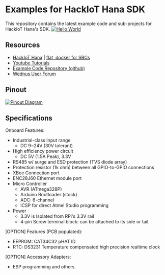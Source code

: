 Examples for HackIoT Hana SDK
=============================
This repository contains the latest example code and sub-projects for HackIoT Hana's SDK.
[![Hello World](https://img.youtube.com/vi/hEUzvTp2jGs/0.jpg)](https://www.youtube.com/watch?v=hEUzvTp2jGs)


Resources
---------
- [HackIoT Hana](http://flat.wednus.com/built-for-flat) | [flat, docker for SBCs](http://flat.wednus.com) 
- [Youtube Tutorials](https://www.youtube.com/playlist?list=PLZUCEVEg3M0zYlqqQph_oWH438ZeypqRk)
- [Example Code Repository (github)](https://github.com/wednus/hana)
- [Wednus User Forum](https://groups.google.com/d/forum/goflat)


Pinout
------
[![Pinout Diagram](http://flat.wednus.com/_/rsrc/1549090245745/built-for-flat/hana/HackIoT%20Hana%20-%20Pinout%20Diagram.png)](http://flat.wednus.com/built-for-flat/hana)


Specifications
--------------
Onboard Features:
- Industrial-class Input range
  - DC 9~24V (30V tolerant)
- High efficiency power circuit
  - DC 5V (1.5A Peak), 3.3V
- RS485 w/ surge and ESD protection (TVS diode array)
- Protection resistor (1k ohm) between all GPIO-to-GPIO connections
- XBee Connection port
- ENC28J60 Ethernet module port
- Micro Controller
  - AVR (ATmega328P)
  - Arduino Bootloader (stock)
  - ADC: 6-channel
  - ICSP for direct Atmel Studio programming
- Power
  - 3.3V is Isolated from RPi's 3.3V rail
  - 4-pin Screw terminal block: can be attached to its side or tail.

[OPTION] Features (PCB populated):
- EEPROM: CAT34C32 pHAT ID
- RTC: DS3231 Temperature compensated high precision realtime clock

[OPTION] Accessory Adapters:
- ESP programming and others.
